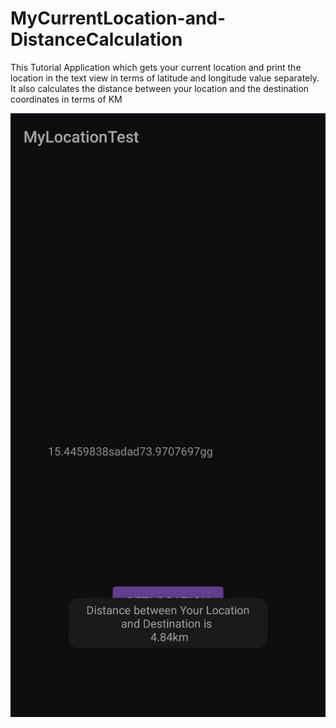 # MyCurrentLocation-and-DistanceCalculation
This Tutorial Application which gets your current location and print the location in the text view in terms of latitude and longitude value separately. It also calculates the distance between your location and the destination coordinates in terms of KM 

![](Location.jpeg)
